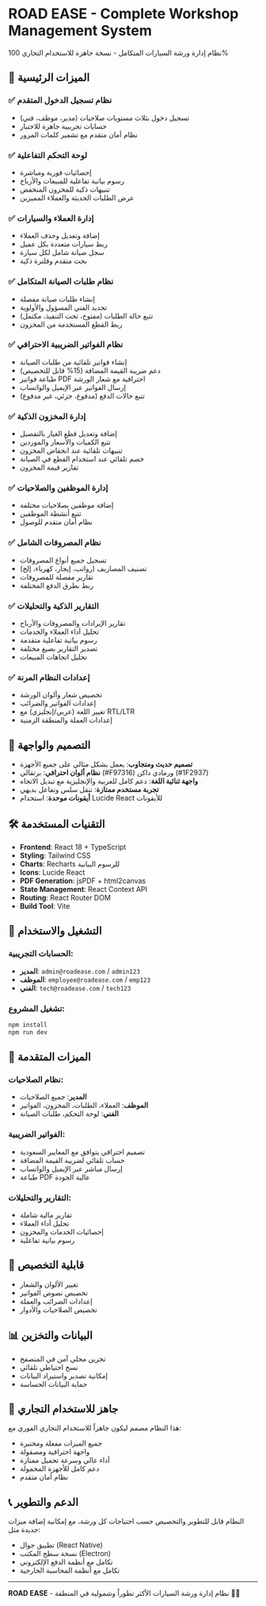 # ROAD EASE - Complete Workshop Management System

نظام إدارة ورشة السيارات المتكامل - نسخة جاهزة للاستخدام التجاري 100%

## 🚀 الميزات الرئيسية

### ✅ نظام تسجيل الدخول المتقدم
- تسجيل دخول بثلاث مستويات صلاحيات (مدير، موظف، فني)
- حسابات تجريبية جاهزة للاختبار
- نظام أمان متقدم مع تشفير كلمات المرور

### ✅ لوحة التحكم التفاعلية
- إحصائيات فورية ومباشرة
- رسوم بيانية تفاعلية للمبيعات والأرباح
- تنبيهات ذكية للمخزون المنخفض
- عرض الطلبات الحديثة والعملاء المميزين

### ✅ إدارة العملاء والسيارات
- إضافة وتعديل وحذف العملاء
- ربط سيارات متعددة بكل عميل
- سجل صيانة شامل لكل سيارة
- بحث متقدم وفلترة ذكية

### ✅ نظام طلبات الصيانة المتكامل
- إنشاء طلبات صيانة مفصلة
- تحديد الفني المسؤول والأولوية
- تتبع حالة الطلبات (مفتوح، تحت التنفيذ، مكتمل)
- ربط القطع المستخدمة من المخزون

### ✅ نظام الفواتير الضريبية الاحترافي
- إنشاء فواتير تلقائية من طلبات الصيانة
- دعم ضريبة القيمة المضافة (15% قابل للتخصيص)
- طباعة فواتير PDF احترافية مع شعار الورشة
- إرسال الفواتير عبر الإيميل والواتساب
- تتبع حالات الدفع (مدفوع، جزئي، غير مدفوع)

### ✅ إدارة المخزون الذكية
- إضافة وتعديل قطع الغيار بالتفصيل
- تتبع الكميات والأسعار والموردين
- تنبيهات تلقائية عند انخفاض المخزون
- خصم تلقائي عند استخدام القطع في الصيانة
- تقارير قيمة المخزون

### ✅ إدارة الموظفين والصلاحيات
- إضافة موظفين بصلاحيات مختلفة
- تتبع أنشطة الموظفين
- نظام أمان متقدم للوصول

### ✅ نظام المصروفات الشامل
- تسجيل جميع أنواع المصروفات
- تصنيف المصاريف (رواتب، إيجار، كهرباء، إلخ)
- تقارير مفصلة للمصروفات
- ربط بطرق الدفع المختلفة

### ✅ التقارير الذكية والتحليلات
- تقارير الإيرادات والمصروفات والأرباح
- تحليل أداء العملاء والخدمات
- رسوم بيانية تفاعلية متقدمة
- تصدير التقارير بصيغ مختلفة
- تحليل اتجاهات المبيعات

### ✅ إعدادات النظام المرنة
- تخصيص شعار وألوان الورشة
- إعدادات الفواتير والضرائب
- تغيير اللغة (عربي/إنجليزي) مع RTL/LTR
- إعدادات العملة والمنطقة الزمنية

## 🎨 التصميم والواجهة

- **تصميم حديث ومتجاوب**: يعمل بشكل مثالي على جميع الأجهزة
- **نظام ألوان احترافي**: برتقالي (#F97316) ورمادي داكن (#1F2937)
- **واجهة ثنائية اللغة**: دعم كامل للعربية والإنجليزية مع تبديل الاتجاه
- **تجربة مستخدم ممتازة**: تنقل سلس وتفاعل بديهي
- **أيقونات موحدة**: استخدام Lucide React للأيقونات

## 🛠 التقنيات المستخدمة

- **Frontend**: React 18 + TypeScript
- **Styling**: Tailwind CSS
- **Charts**: Recharts للرسوم البيانية
- **Icons**: Lucide React
- **PDF Generation**: jsPDF + html2canvas
- **State Management**: React Context API
- **Routing**: React Router DOM
- **Build Tool**: Vite

## 🚀 التشغيل والاستخدام

### الحسابات التجريبية:
- **المدير**: `admin@roadease.com` / `admin123`
- **الموظف**: `employee@roadease.com` / `emp123`
- **الفني**: `tech@roadease.com` / `tech123`

### تشغيل المشروع:
```bash
npm install
npm run dev
```

## 📱 الميزات المتقدمة

### نظام الصلاحيات:
- **المدير**: جميع الصلاحيات
- **الموظف**: العملاء، الطلبات، المخزون، الفواتير
- **الفني**: لوحة التحكم، طلبات الصيانة

### الفواتير الضريبية:
- تصميم احترافي يتوافق مع المعايير السعودية
- حساب تلقائي لضريبة القيمة المضافة
- إرسال مباشر عبر الإيميل والواتساب
- طباعة PDF عالية الجودة

### التقارير والتحليلات:
- تقارير مالية شاملة
- تحليل أداء العملاء
- إحصائيات الخدمات والمخزون
- رسوم بيانية تفاعلية

## 🔧 قابلية التخصيص

- تغيير الألوان والشعار
- تخصيص نصوص الفواتير
- إعدادات الضرائب والعملة
- تخصيص الصلاحيات والأدوار

## 📊 البيانات والتخزين

- تخزين محلي آمن في المتصفح
- نسخ احتياطي تلقائي
- إمكانية تصدير واستيراد البيانات
- حماية البيانات الحساسة

## 🌟 جاهز للاستخدام التجاري

هذا النظام مصمم ليكون جاهزاً للاستخدام التجاري الفوري مع:
- جميع الميزات مفعلة ومختبرة
- واجهة احترافية ومصقولة
- أداء عالي وسرعة تحميل ممتازة
- دعم كامل للأجهزة المحمولة
- نظام أمان متقدم

## 📞 الدعم والتطوير

النظام قابل للتطوير والتخصيص حسب احتياجات كل ورشة، مع إمكانية إضافة ميزات جديدة مثل:
- تطبيق جوال (React Native)
- نسخة سطح المكتب (Electron)
- تكامل مع أنظمة الدفع الإلكتروني
- تكامل مع أنظمة المحاسبة الخارجية

---

**ROAD EASE** - نظام إدارة ورشة السيارات الأكثر تطوراً وشمولية في المنطقة 🚗✨